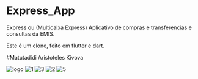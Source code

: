 # Express_App

Express ou (Multicaixa Express)
Aplicativo de compras e transferencias e consultas da EMIS.

Este é um clone, feito em flutter e dart.

#Matutadidi Aristoteles Kivova

![logo](https://github.com/Aristoteleskv/Express/assets/20368961/ce11a5da-6601-4a8c-bd21-dfe0995dd232)
![1](https://github.com/Aristoteleskv/Express/assets/20368961/dfd5985c-bd8e-471b-bd37-427b284a7359)
![3](https://github.com/Aristoteleskv/Express/assets/20368961/b74dc111-9a9c-48e8-8c34-529416ee7193)
![2](https://github.com/Aristoteleskv/Express/assets/20368961/b7308937-59d3-49e2-a6a1-f6859d63086d)
![5](https://github.com/Aristoteleskv/Express/assets/20368961/1d415b47-af04-4203-bb7c-4a269926de3f)
